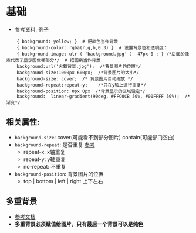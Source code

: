 

# 基础

* [参考资料](https://developer.mozilla.org/zh-CN/docs/Web/CSS/background), [例子](./background背景.html)


```
    { background: yellow; }  # 把颜色当作背景
    { background-color: rgba(r,g,b,0.3) }  # 设置背景色和透明度：
    { background-image: ulr ( 'background.jpg' ) -47px 0 ; } /*后面的像素代表了显示图像哪部分*/  # 把图案当作背景
    background:url('火舞背景.jpg');  /*背景图片的位置*/
    background-size:1000px 600px;  /*背景图片的大小*/
    background-size: cover;  /* 背景图片自动缩放 */
    background-repeat:repeat-y;    /*只在y轴上进行重复*/
    background-position: 0px 0px  /*背景显示的区域设定*/
    background:  linear-gradient(90deg, #FFC0CB 50%, #00FFFF 50%);  /*渐变*/
```

## 相关属性:
* `background-size`: cover(可能看不到部分图片) contain(可能部门空白)
* `background-repeat`: 是否重复 [参考](https://developer.mozilla.org/zh-CN/docs/Web/CSS/background-repeat)
    * repeat-x: x轴重复
    * repeat-y: y轴重复
    * no-repeat: 不重复
* `background-position`: 背景图片的位置
    * top | bottom | left | right 上下左右


## 多重背景
* [参考文档](https://developer.mozilla.org/en-US/docs/Web/CSS/CSS_Backgrounds_and_Borders/Using_multiple_backgrounds)
* **多重背景必须赋值给图片，只有最后一个背景可以是纯色**
